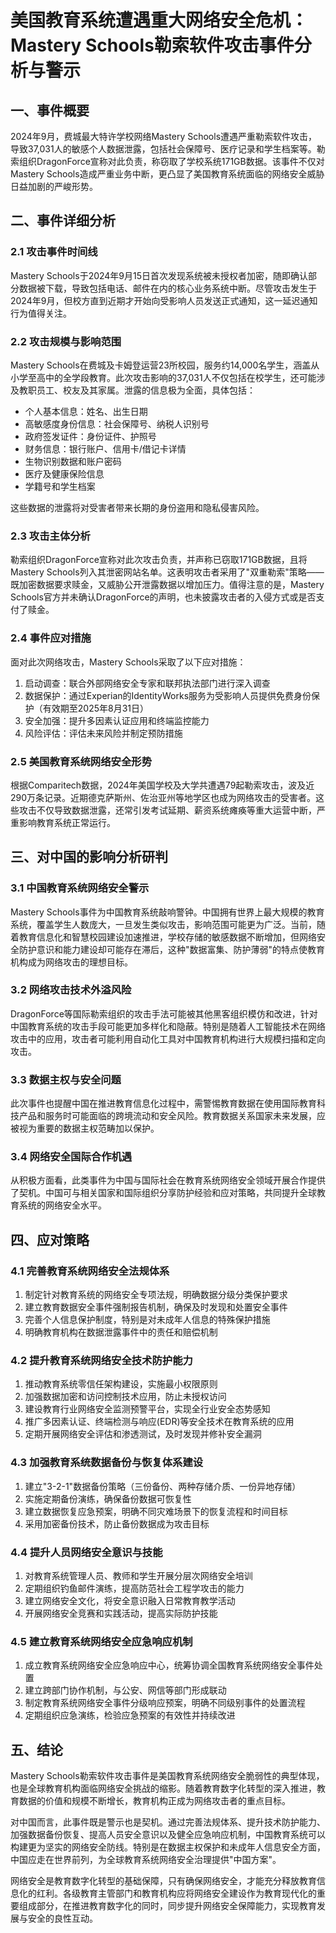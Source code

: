  # 美国教育系统遭遇重大网络安全危机：Mastery Schools勒索软件攻击事件分析与警示

## 一、事件概要

2024年9月，费城最大特许学校网络Mastery Schools遭遇严重勒索软件攻击，导致37,031人的敏感个人数据泄露，包括社会保障号、医疗记录和学生档案等。勒索组织DragonForce宣称对此负责，称窃取了学校系统171GB数据。该事件不仅对Mastery Schools造成严重业务中断，更凸显了美国教育系统面临的网络安全威胁日益加剧的严峻形势。

## 二、事件详细分析

### 2.1 攻击事件时间线

Mastery Schools于2024年9月15日首次发现系统被未授权者加密，随即确认部分数据被下载，导致包括电话、邮件在内的核心业务系统中断。尽管攻击发生于2024年9月，但校方直到近期才开始向受影响人员发送正式通知，这一延迟通知行为值得关注。

### 2.2 攻击规模与影响范围

Mastery Schools在费城及卡姆登运营23所校园，服务约14,000名学生，涵盖从小学至高中的全学段教育。此次攻击影响的37,031人不仅包括在校学生，还可能涉及教职员工、校友及其家属。泄露的信息极为全面，具体包括：

- 个人基本信息：姓名、出生日期
- 高敏感度身份信息：社会保障号、纳税人识别号
- 政府签发证件：身份证件、护照号
- 财务信息：银行账户、信用卡/借记卡详情
- 生物识别数据和账户密码
- 医疗及健康保险信息
- 学籍号和学生档案

这些数据的泄露将对受害者带来长期的身份盗用和隐私侵害风险。

### 2.3 攻击主体分析

勒索组织DragonForce宣称对此次攻击负责，并声称已窃取171GB数据，且将Mastery Schools列入其泄密网站名单。这表明攻击者采用了"双重勒索"策略——既加密数据要求赎金，又威胁公开泄露数据以增加压力。值得注意的是，Mastery Schools官方并未确认DragonForce的声明，也未披露攻击者的入侵方式或是否支付了赎金。

### 2.4 事件应对措施

面对此次网络攻击，Mastery Schools采取了以下应对措施：

1. 启动调查：联合外部网络安全专家和联邦执法部门进行深入调查
2. 数据保护：通过Experian的IdentityWorks服务为受影响人员提供免费身份保护（有效期至2025年8月31日）
3. 安全加强：提升多因素认证应用和终端监控能力
4. 风险评估：评估未来风险并制定预防措施

### 2.5 美国教育系统网络安全形势

根据Comparitech数据，2024年美国学校及大学共遭遇79起勒索攻击，波及近290万条记录。近期德克萨斯州、佐治亚州等地学区也成为网络攻击的受害者。这些攻击不仅导致数据泄露，还常引发考试延期、薪资系统瘫痪等重大运营中断，严重影响教育系统正常运行。

## 三、对中国的影响分析研判

### 3.1 中国教育系统网络安全警示

Mastery Schools事件为中国教育系统敲响警钟。中国拥有世界上最大规模的教育系统，覆盖学生人数庞大，一旦发生类似攻击，影响范围可能更为广泛。当前，随着教育信息化和智慧校园建设加速推进，学校存储的敏感数据不断增加，但网络安全防护意识和能力建设却可能存在滞后，这种"数据富集、防护薄弱"的特点使教育机构成为网络攻击的理想目标。

### 3.2 网络攻击技术外溢风险

DragonForce等国际勒索组织的攻击手法可能被其他黑客组织模仿和改进，针对中国教育系统的攻击手段可能更加多样化和隐蔽。特别是随着人工智能技术在网络攻击中的应用，攻击者可能利用自动化工具对中国教育机构进行大规模扫描和定向攻击。

### 3.3 数据主权与安全问题

此次事件也提醒中国在推进教育信息化过程中，需警惕教育数据在使用国际教育科技产品和服务时可能面临的跨境流动和安全风险。教育数据关系国家未来发展，应被视为重要的数据主权范畴加以保护。

### 3.4 网络安全国际合作机遇

从积极方面看，此类事件为中国与国际社会在教育系统网络安全领域开展合作提供了契机。中国可与相关国家和国际组织分享防护经验和应对策略，共同提升全球教育系统的网络安全水平。

## 四、应对策略

### 4.1 完善教育系统网络安全法规体系

1. 制定针对教育系统的网络安全专项法规，明确数据分级分类保护要求
2. 建立教育数据安全事件强制报告机制，确保及时发现和处置安全事件
3. 完善个人信息保护制度，特别是对未成年人信息的特殊保护措施
4. 明确教育机构在数据泄露事件中的责任和赔偿机制

### 4.2 提升教育系统网络安全技术防护能力

1. 推动教育系统零信任架构建设，实施最小权限原则
2. 加强数据加密和访问控制技术应用，防止未授权访问
3. 建设教育行业网络安全监测预警平台，实现全行业安全态势感知
4. 推广多因素认证、终端检测与响应(EDR)等安全技术在教育系统的应用
5. 定期开展网络安全评估和渗透测试，及时发现并修补安全漏洞

### 4.3 加强教育系统数据备份与恢复体系建设

1. 建立"3-2-1"数据备份策略（三份备份、两种存储介质、一份异地存储）
2. 实施定期备份演练，确保备份数据可恢复性
3. 建立数据恢复应急预案，明确不同灾难场景下的恢复流程和时间目标
4. 采用加密备份技术，防止备份数据成为攻击目标

### 4.4 提升人员网络安全意识与技能

1. 对教育系统管理人员、教师和学生开展分层次网络安全培训
2. 定期组织钓鱼邮件演练，提高防范社会工程学攻击的能力
3. 建立网络安全文化，将安全意识融入日常教育教学活动
4. 开展网络安全竞赛和实践活动，提高实际防护技能

### 4.5 建立教育系统网络安全应急响应机制

1. 成立教育系统网络安全应急响应中心，统筹协调全国教育系统网络安全事件处置
2. 建立跨部门协作机制，与公安、网信等部门形成联动
3. 制定教育系统网络安全事件分级响应预案，明确不同级别事件的处置流程
4. 定期组织应急演练，检验应急预案的有效性并持续改进

## 五、结论

Mastery Schools勒索软件攻击事件是美国教育系统网络安全脆弱性的典型体现，也是全球教育机构面临网络安全挑战的缩影。随着教育数字化转型的深入推进，教育数据的价值和规模不断增长，教育机构正成为网络攻击者的重点目标。

对中国而言，此事件既是警示也是契机。通过完善法规体系、提升技术防护能力、加强数据备份恢复、提高人员安全意识以及健全应急响应机制，中国教育系统可以构建更为坚实的网络安全防线。特别是在数据主权保护和未成年人信息安全方面，中国应走在世界前列，为全球教育系统网络安全治理提供"中国方案"。

网络安全是教育数字化转型的基础保障，只有确保网络安全，才能充分释放教育信息化的红利。各级教育主管部门和教育机构应将网络安全建设作为教育现代化的重要组成部分，在推进教育数字化的同时，同步提升网络安全保障能力，实现教育发展与安全的良性互动。
